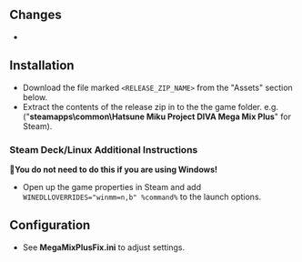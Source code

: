 ## Changes
- 

## Installation
- Download the file marked `<RELEASE_ZIP_NAME>` from the "Assets" section below.
- Extract the contents of the release zip in to the the game folder.
e.g. ("**steamapps\common\Hatsune Miku Project DIVA Mega Mix Plus**" for Steam).

### Steam Deck/Linux Additional Instructions
🚩**You do not need to do this if you are using Windows!**
- Open up the game properties in Steam and add `WINEDLLOVERRIDES="winmm=n,b" %command%` to the launch options.

## Configuration
- See **MegaMixPlusFix.ini** to adjust settings.